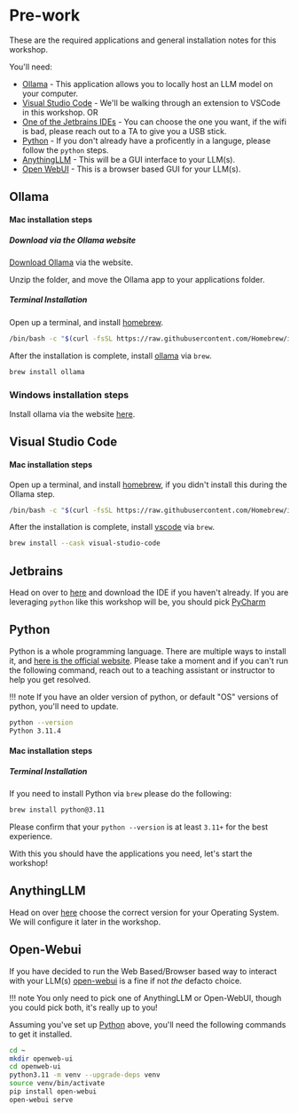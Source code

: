 # Pre-work

These are the required applications and general installation notes for this workshop.

You'll need:

- [Ollama](#ollama) - This application allows you to locally host an LLM model on your computer.
- [Visual Studio Code](#visual-studio-code) - We'll be walking through an extension to VSCode in this workshop. OR
- [One of the Jetbrains IDEs](#jetbrains) - You can choose the one you want, if the wifi is bad, please reach out to a TA to give you a USB stick.
- [Python](#python) - If you don't already have a proficently in a languge, please follow the `python` steps.
- [AnythingLLM](#anythingllm) - This will be a GUI interface to your LLM(s).
- [Open WebUI](#open-webui) - This is a browser based GUI for your LLM(s).

## Ollama

#### Mac installation steps

##### Download via the Ollama website

[Download Ollama](https://ollama.com/download/Ollama-darwin.zip) via the website.

Unzip the folder, and move the Ollama app to your applications folder.

##### Terminal Installation

Open up a terminal, and install [homebrew](https://brew.sh/).

```bash
/bin/bash -c "$(curl -fsSL https://raw.githubusercontent.com/Homebrew/install/HEAD/install.sh)"
```

After the installation is complete, install [ollama](https://ollama.com) via `brew`.

```bash
brew install ollama
```

### Windows installation steps

Install ollama via the website [here](https://ollama.com/download/windows).

## Visual Studio Code

#### Mac installation steps

Open up a terminal, and install [homebrew](https://brew.sh/), if you didn't install this during the Ollama step.

```bash
/bin/bash -c "$(curl -fsSL https://raw.githubusercontent.com/Homebrew/install/HEAD/install.sh)"
```

After the installation is complete, install [vscode](https://code.visualstudio.com/) via `brew`.

```bash
brew install --cask visual-studio-code
```

## Jetbrains

Head on over to [here](https://www.jetbrains.com/ides/#choose-your-ide) and
download the IDE if you haven't already. If you are leveraging `python` like
this workshop will be, you should pick
[PyCharm](https://www.jetbrains.com/pycharm/)

## Python

Python is a whole programming language. There are multiple ways to install it, and
[here is the official website](https://www.python.org). Please take a moment and if you can't run
the following command, reach out to a teaching assistant or instructor to help you
 get resolved.

!!! note
    If you have an older version of python, or default "OS" versions of python, you'll need to update.

```bash
python --version
Python 3.11.4
```

#### Mac installation steps

##### Terminal Installation

If you need to install Python via `brew` please do the following:
```bash
brew install python@3.11
```

Please confirm that your `python --version` is at least `3.11+` for the best experience.

With this you should have the applications you need, let's start the workshop!

## AnythingLLM

Head on over [here](https://anythingllm.com/desktop) choose the correct version
for your Operating System. We will configure it later in the workshop.

## Open-Webui

If you have decided to run the Web Based/Browser based way to interact with your LLM(s) [open-webui](https://github.com/open-webui/open-webui)
is a fine if not _the_ defacto choice.

!!! note
    You only need to pick one of AnythingLLM or Open-WebUI, though you could
    pick both, it's really up to you!

Assuming you've set up [Python](#python) above, you'll need the following commands
to get it installed.

```bash
cd ~
mkdir openweb-ui
cd openweb-ui
python3.11 -m venv --upgrade-deps venv
source venv/bin/activate
pip install open-webui
open-webui serve
```
